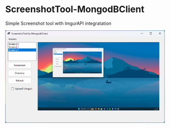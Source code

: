 # ScreenshotTool-MongodBClient

Simple Screenshot tool with ImgurAPI integratation 

<img src="image.png"> 
